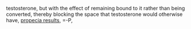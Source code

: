 testosterone, but with the effect of remaining bound to it rather than being converted, thereby blocking the space that testosterone would otherwise have, <a href=" http://www.amiando.com/minoxidil-reviews">propecia results</a>,  =-P, 